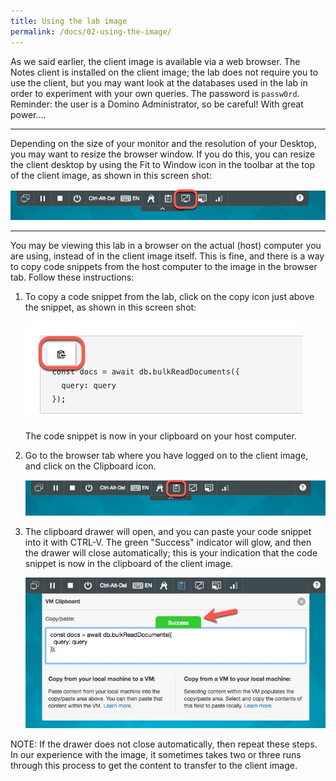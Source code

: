 ```yaml
---
title: Using the lab image
permalink: /docs/02-using-the-image/
---
```


As we said earlier, the client image is available via a web browser. The Notes client is installed on the client image; the lab does not require you to use the client, but you may want look at the databases used in the lab in order to experiment with your own queries.  The password is `passw0rd`.  Reminder: the user is a Domino Administrator, so be careful! With great power....

-----

Depending on the size of your monitor and the resolution of your Desktop, you may want to resize the browser window.  If you do this, you can resize the client desktop by using the Fit to Window icon in the toolbar at the top of the client image, as shown in this screen shot:

![](../images/lab-content/resize.jpg)

-----

You may be viewing this lab in a browser on the actual (host) computer you are using, instead of in the client image itself. This is fine, and there is a way to copy code snippets from the host computer to the image in the browser tab.  Follow these instructions:

1. To copy a code snippet from the lab, click on the copy icon just above the snippet, as shown in this screen shot:

    ![](../images/lab-content/copy-code.jpg)

    The code snippet is now in your clipboard on your host computer.

1. Go to the browser tab where you have logged on to the client image, and click on the Clipboard icon.

    ![](../images/lab-content/clipboard-icon.jpg)

1. The clipboard drawer will open, and you can paste your code snippet into it with CTRL-V.  The green "Success" indicator will glow, and then the drawer will close automatically; this is your indication that the code snippet is now in the clipboard of the client image.

    ![](../images/lab-content/success.jpg)

    
NOTE: If the drawer does not close automatically, then repeat these steps.  In our experience with the image, it sometimes takes two or three runs through this process to get the content to transfer to the client image.